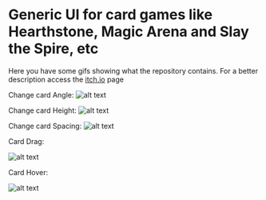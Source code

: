 # Generic UI for card games like Hearthstone, Magic Arena and Slay the Spire, etc
Here you have some gifs showing what the repository contains.
For a better description access the [itch.io](https://ycarowr.itch.io/cardgameui) page

Change card Angle:
![alt text](https://github.com/ycarowr/UiCard/blob/master/Assets/Textures/Ui%20Card%20Gifs/card%20angle.gif)

Change card Height:
![alt text](https://github.com/ycarowr/UiCard/blob/master/Assets/Textures/Ui%20Card%20Gifs/card%20height.gif)

Change card Spacing:
![alt text](https://github.com/ycarowr/UiCard/blob/master/Assets/Textures/Ui%20Card%20Gifs/card%20spacing.gif)

Card Drag:

![alt text](https://github.com/ycarowr/UiCard/blob/master/Assets/Textures/Ui%20Card%20Gifs/carddrag.gif)

Card Hover:

![alt text](https://github.com/ycarowr/UiCard/blob/master/Assets/Textures/Ui%20Card%20Gifs/cardhover.gif)
